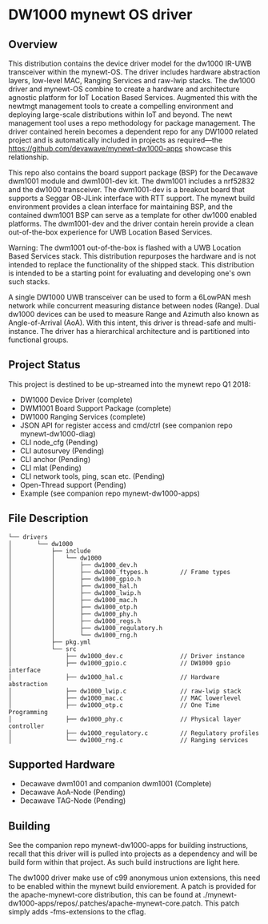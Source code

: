 <!--
# Copyright (C) 2017-2018, Decawave Limited, All Rights Reserved
#
# Licensed to the Apache Software Foundation (ASF) under one
# or more contributor license agreements.  See the NOTICE file
# distributed with this work for additional information
# regarding copyright ownership.  The ASF licenses this file
# to you under the Apache License, Version 2.0 (the
# "License"); you may not use this file except in compliance
# with the License.  You may obtain a copy of the License at
#
# http://www.apache.org/licenses/LICENSE-2.0
#
# Unless required by applicable law or agreed to in writing,
# software distributed under the License is distributed on an
# "AS IS" BASIS, WITHOUT WARRANTIES OR CONDITIONS OF ANY
#  KIND, either express or implied.  See the License for the
# specific language governing permissions and limitations
# under the License.
#
-->

# DW1000 mynewt OS driver 

## Overview

This distribution contains the device driver model for the dw1000 IR-UWB transceiver within the mynewt-OS. The driver includes hardware abstraction layers, low-level MAC, Ranging Services and raw-lwip stacks. The dw1000 driver and mynewt-OS combine to create a hardware and architecture agnostic platform for IoT Location Based Services. Augmented this with the newtmgt management tools to create a compelling environment and deploying large-scale distributions within IoT and beyond. The newt management tool uses a repo methodology for package management. The driver contained herein becomes a dependent repo for any DW1000 related project and is automatically included in projects as required––the https://github.com/devawave/mynewt-dw1000-apps showcase this relationship.

This repo also contains the board support package (BSP) for the Decawave dwm1001 module and dwm1001-dev kit. The dwm1001 includes a nrf52832 and the dw1000 transceiver. The dwm1001-dev is a breakout board that supports a Seggar OB-JLink interface with RTT support. The mynewt build environment provides a clean interface for maintaining BSP, and the contained dwm1001 BSP can serve as a template for other dw1000 enabled platforms. The dwm1001-dev and the driver contain herein provide a clean out-of-the-box experience for UWB Location Based Services. 

Warning: The dwm1001 out-of-the-box is flashed with a UWB Location Based Services stack. This distribution repurposes the hardware and is not intended to replace the functionality of the shipped stack. This distribution is intended to be a starting point for evaluating and developing one's own such stacks. 

A single DW1000 UWB transceiver can be used to form a 6LowPAN mesh network while concurrent measuring distance between nodes (Range). Dual dw1000 devices can be used to measure Range and Azimuth also known as Angle-of-Arrival (AoA). With this intent, this driver is thread-safe and multi-instance. The driver has a hierarchical architecture and is partitioned into functional groups. 
## Project Status

This project is destined to be up-streamed into the mynewt repo Q1 2018:

* DW1000 Device Driver (complete)
* DWM1001 Board Support Package (complete)
* DW1000 Ranging Services (complete)
* JSON API for register access and cmd/ctrl (see companion repo mynewt-dw1000-diag)
* CLI node_cfg (Pending)
* CLI autosurvey (Pending)
* CLI anchor (Pending)
* CLI mlat (Pending)
* CLI network tools, ping, scan etc. (Pending)
* Open-Thread support (Pending) 
* Example (see companion repo mynewt-dw1000-apps)


## File Description
```
└── drivers
│       └── dw1000
│           ├── include
│           │   └── dw1000
│           │       ├── dw1000_dev.h
│           │       ├── dw1000_ftypes.h         // Frame types
│           │       ├── dw1000_gpio.h
│           │       ├── dw1000_hal.h
│           │       ├── dw1000_lwip.h
│           │       ├── dw1000_mac.h
│           │       ├── dw1000_otp.h
│           │       ├── dw1000_phy.h
│           │       ├── dw1000_regs.h
│           │       ├── dw1000_regulatory.h
│           │       └── dw1000_rng.h
│           ├── pkg.yml
│           └── src
│               ├── dw1000_dev.c                // Driver instance
│               ├── dw1000_gpio.c               // DW1000 gpio interface
│               ├── dw1000_hal.c                // Hardware abstraction
│               ├── dw1000_lwip.c               // raw-lwip stack
│               ├── dw1000_mac.c                // MAC lowerlevel
│               ├── dw1000_otp.c                // One Time Programming
│               ├── dw1000_phy.c                // Physical layer controller
│               ├── dw1000_regulatory.c         // Regulatory profiles 
│               └── dw1000_rng.c                // Ranging services
```

## Supported Hardware
* Decawave dwm1001 and companion dwm1001 (Complete)
* Decawave AoA-Node (Pending)
* Decawave TAG-Node (Pending)

## Building

See the companion repo mynewt-dw1000-apps for building instructions, recall that this driver will is pulled into projects as a dependency and will be build form within that project. As such build instructions are light here. 

The dw1000 driver make use of c99 anonymous union extensions, this need to be enabled within the mynewt build enviorement. A patch is provided for the apache-mynewt-core distribution, this can be found at ./mynewt-dw1000-apps/repos/.patches/apache-mynewt-core.patch. This patch simply adds -fms-extensions to the cflag.

